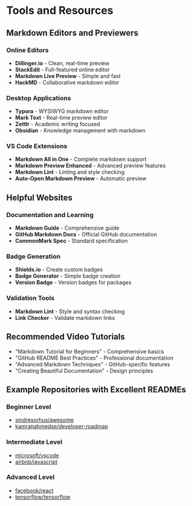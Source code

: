 # Tools and Resources
## Markdown Editors and Previewers
### Online Editors
- **Dillinger.io** - Clean, real-time preview
- **StackEdit** - Full-featured online editor
- **Markdown Live Preview** - Simple and fast
- **HackMD** - Collaborative markdown editor

### Desktop Applications
- **Typora** - WYSIWYG markdown editor
- **Mark Text** - Real-time preview editor
- **Zettlr** - Academic writing focused
- **Obsidian** - Knowledge management with markdown

### VS Code Extensions
- **Markdown All in One** - Complete markdown support
- **Markdown Preview Enhanced** - Advanced preview features
- **Markdown Lint** - Linting and style checking
- **Auto-Open Markdown Preview** - Automatic preview

## Helpful Websites
### Documentation and Learning
- **Markdown Guide** - Comprehensive guide
- **GitHub Markdown Docs** - Official GitHub documentation
- **CommonMark Spec** - Standard specification

### Badge Generation
- **Shields.io** - Create custom badges
- **Badge Generator** - Simple badge creation
- **Version Badge** - Version badges for packages

### Validation Tools
- **Markdown Lint** - Style and syntax checking
- **Link Checker** - Validate markdown links

## Recommended Video Tutorials
- "Markdown Tutorial for Beginners" - Comprehensive basics
- "GitHub README Best Practices" - Professional documentation
- "Advanced Markdown Techniques" - GitHub-specific features
- "Creating Beautiful Documentation" - Design principles

## Example Repositories with Excellent READMEs
### Beginner Level
- [sindresorhus/awesome](https://github.com/sindresorhus/awesome)
- [kamranahmedse/developer-roadmap](https://github.com/kamranahmedse/developer-roadmap)

### Intermediate Level
- [microsoft/vscode](https://github.com/microsoft/vscode)
- [airbnb/javascript](https://github.com/airbnb/javascript)

### Advanced Level
- [facebook/react](https://github.com/facebook/react)
- [tensorflow/tensorflow](https://github.com/tensorflow/tensorflow)
